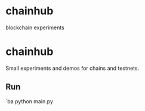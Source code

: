 # chainhub
blockchain experiments
# chainhub
Small experiments and demos for chains and testnets.

## Run
`ba
python main.py
